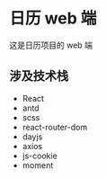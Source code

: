 # 日历 web 端

这是日历项目的 web 端

## 涉及技术栈

- React
- antd
- scss
- react-router-dom
- dayjs
- axios
- js-cookie
- moment
